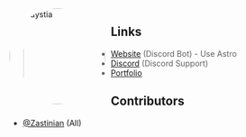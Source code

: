 <img width="170" height="170" align="left" style="float: left; margin: 0 10px 0 0; border-radius: 50%;" alt="Hedystia" src="https://cdn.discordapp.com/attachments/851919671878746112/906308286536642592/logoooo_1.png">

## Links

> - [Website](https://hedystia.com/) (Discord Bot) - Use Astro
> - [Discord](https://hedystia.com/support) (Discord Support)
> - [Portfolio](https://zastinian.com/)

## Contributors

- [@Zastinian](https://github.com/Zastinian) (All)
